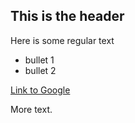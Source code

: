 ## This is the header

Here is some regular text

* bullet 1
* bullet 2

[Link to Google](http://www.google.com)

More text.